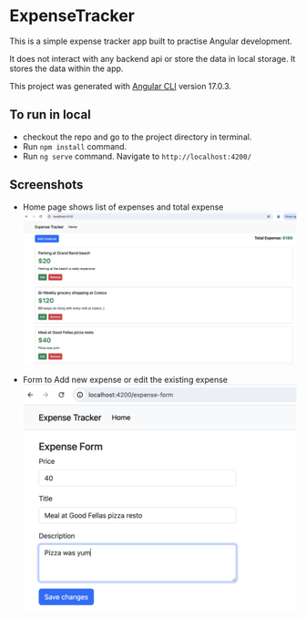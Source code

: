 # ExpenseTracker

This is a simple expense tracker app built to practise Angular development.

It does not interact with any backend api or store the data in local storage. It stores the data within the app.

This project was generated with [Angular CLI](https://github.com/angular/angular-cli) version 17.0.3.

## To run in local
* checkout the repo and go to the project directory in terminal.
* Run `npm install` command.
* Run `ng serve` command. Navigate to `http://localhost:4200/`

## Screenshots
* Home page shows list of expenses and total expense
![list_of_expenses page](./app_screenshots/list_of_expenses.png)

* Form to Add new expense or edit the existing expense
![list_of_expenses page](./app_screenshots/add_new_expense.png)